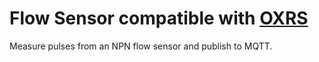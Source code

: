 # Flow Sensor compatible with [OXRS](https://oxrs.io)

Measure pulses from an NPN flow sensor and publish to MQTT.